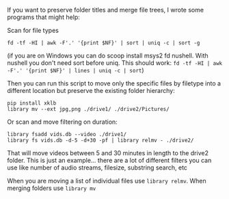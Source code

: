 If you want to preserve folder titles and merge file trees, I wrote some programs that might help:

Scan for file types

    fd -tf -HI | awk -F'.' '{print $NF}' | sort | uniq -c | sort -g

(if you are on Windows you can do scoop install msys2 fd nushell. With nushell you don't need sort before uniq. This should work: `fd -tf -HI | awk -F'.' '{print $NF}' | lines | uniq -c | sort`)

Then you can run this script to move only the specific files by filetype into a different location but preserve the existing folder hierarchy:

    pip install xklb
    library mv --ext jpg,png ./drive1/ ./drive2/Pictures/

Or scan and move filtering on duration:

    library fsadd vids.db --video ./drive1/
    library fs vids.db -d-5 -d+30 -pf | library relmv - ./drive2/

That will move videos between 5 and 30 minutes in length to the drive2 folder. This is just an example... there are a lot of different filters you can use like number of audio streams, filesize, substring search, etc

When you are moving a list of individual files use `library relmv`. When merging folders use `library mv`
